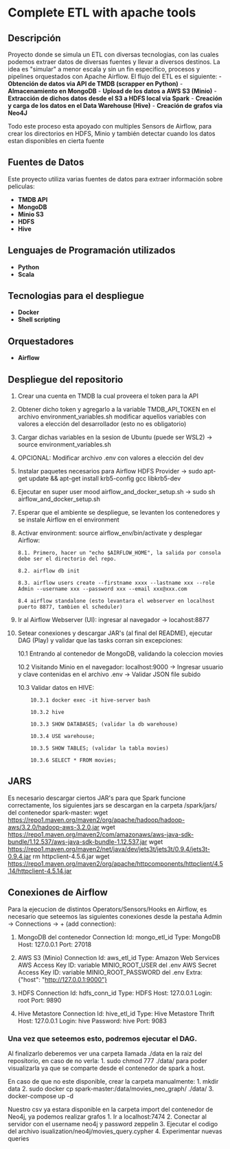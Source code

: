 # Complete ETL with apache tools

## Descripción
Proyecto donde se simula un ETL con diversas tecnologias, con las cuales podemos extraer datos de diversas fuentes y llevar a diversos destinos.
La idea es "simular" a menor escala y sin un fin especifico, procesos y pipelines orquestados con Apache Airflow. 
El flujo del ETL es el siguiente:
    - **Obtención de datos via API de TMDB (scrapper en Python)**
    - **Almacenamiento en MongoDB**
    - **Upload de los datos a AWS S3 (Minio)**
    - **Extracción de dichos datos desde el S3 a HDFS local via Spark**
    - **Creación y carga de los datos en el Data Warehouse (Hive)**
    - **Creación de grafos via Neo4J**
    
Todo este proceso esta apoyado con multiples Sensors de Airflow, para crear los directorios en HDFS, Minio y también detectar cuando
los datos estan disponibles en cierta fuente

## Fuentes de Datos
Este proyecto utiliza varias fuentes de datos para extraer información sobre peliculas:

- **TMDB API**
- **MongoDB**
- **Minio S3**
- **HDFS**
- **Hive**

## Lenguajes de Programación utilizados
- **Python**
- **Scala**

## Tecnologias para el despliegue
- **Docker**
- **Shell scripting**

## Orquestadores
- **Airflow**


## Despliegue del repositorio ##
1. Crear una cuenta en TMDB la cual proveera el token para la API
2. Obtener dicho token y agregarlo a la variable TMDB_API_TOKEN en el archivo environment_variables.sh
    modificar aquellos variables con valores a elección del desarrollador (esto no es obligatorio)
3. Cargar dichas variables en la sesion de Ubuntu (puede ser WSL2) -> source environment_variables.sh
4. OPCIONAL: Modificar archivo .env con valores a elección del dev
5. Instalar paquetes necesarios para Airflow HDFS Provider -> sudo apt-get update && apt-get install krb5-config gcc libkrb5-dev
6. Ejecutar en super user mood airflow_and_docker_setup.sh -> sudo sh airflow_and_docker_setup.sh
7. Esperar que el ambiente se despliegue, se levanten los contenedores y se instale Airflow en el environment
8. Activar environment: source airflow_env/bin/activate y desplegar Airflow:

       8.1. Primero, hacer un "echo $AIRFLOW_HOME", la salida por consola debe ser el directorio del repo.

       8.2. airflow db init

       8.3. airflow users create --firstname xxxx --lastname xxx --role Admin --username xxx --password xxx --email xxx@xxx.com

       8.4 airflow standalone (esto levantara el webserver en localhost puerto 8877, tambien el scheduler) 

9.  Ir al Airflow Webserver (UI): ingresar al navegador -> locahost:8877
10. Setear conexiones y descargar JAR's (al final del README), ejecutar DAG (Play) y validar que las tasks corran sin excepciones:
    
    10.1 Entrando al contenedor de MongoDB, validando la coleccion movies

    10.2 Visitando Minio en el navegador: localhost:9000 -> Ingresar usuario y clave contenidas en el archivo .env -> Validar JSON file subido
    
    10.3 Validar datos en HIVE:

            10.3.1 docker exec -it hive-server bash

            10.3.2 hive

            10.3.3 SHOW DATABASES; (validar la db warehouse)

            10.3.4 USE warehouse;

            10.3.5 SHOW TABLES; (validar la tabla movies)

            10.3.6 SELECT * FROM movies;


## JARS ###
Es necesario descargar ciertos JAR's para que Spark funcione correctamente, los siguientes jars se descargan en la carpeta
/spark/jars/ del contenedor spark-master:
wget https://repo1.maven.org/maven2/org/apache/hadoop/hadoop-aws/3.2.0/hadoop-aws-3.2.0.jar
wget https://repo1.maven.org/maven2/com/amazonaws/aws-java-sdk-bundle/1.12.537/aws-java-sdk-bundle-1.12.537.jar
wget https://repo1.maven.org/maven2/net/java/dev/jets3t/jets3t/0.9.4/jets3t-0.9.4.jar
rm httpclient-4.5.6.jar
wget https://repo1.maven.org/maven2/org/apache/httpcomponents/httpclient/4.5.14/httpclient-4.5.14.jar

## Conexiones de Airflow ###
Para la ejecucion de distintos Operators/Sensors/Hooks en Airflow, es necesario que seteemos las siguientes conexiones
desde la pestaña Admin -> Connections -> + (add connection):

1. MongoDB del contenedor
    Connection Id: mongo_etl_id
    Type: MongoDB
    Host: 127.0.0.1
    Port: 27018

2. AWS S3 (Minio)
    Connection Id: aws_etl_id
    Type: Amazon Web Services
    AWS Access Key ID: variable MINIO_ROOT_USER del .env
    AWS Secret Access Key ID: variable MINIO_ROOT_PASSWORD del .env
    Extra: {"host": "http://127.0.0.1:9000"}

3. HDFS
    Connection Id: hdfs_conn_id
    Type: HDFS
    Host: 127.0.0.1
    Login: root
    Port: 9890

4. Hive Metastore
    Connection Id: hive_etl_id
    Type: Hive Metastore Thrift
    Host: 127.0.0.1
    Login: hive
    Password: hive
    Port: 9083

### Una vez que seteemos esto, podremos ejecutar el DAG. ###
Al finalizarlo deberemos ver una carpeta llamada ./data en la raiz del repositorio, en caso de no verla:
    1. sudo chmod 777 ./data/ para poder visualizarla ya que se comparte desde el contenedor de spark a host.

En caso de que no este disponible, crear la carpeta manualmente:
    1. mkdir data
    2. sudo docker cp spark-master:/data/movies_neo_graph/ ./data/
    3. docker-compose up -d

Nuestro csv ya estara disponible en la carpeta import del contenedor de Neo4j, ya podemos realizar grafos
    1. Ir a localhost:7474
    2. Conectar al servidor con el username neo4j y password zeppelin
    3. Ejecutar el codigo del archivo isualization/neo4j/movies_query.cypher
    4. Experimentar nuevas queries
